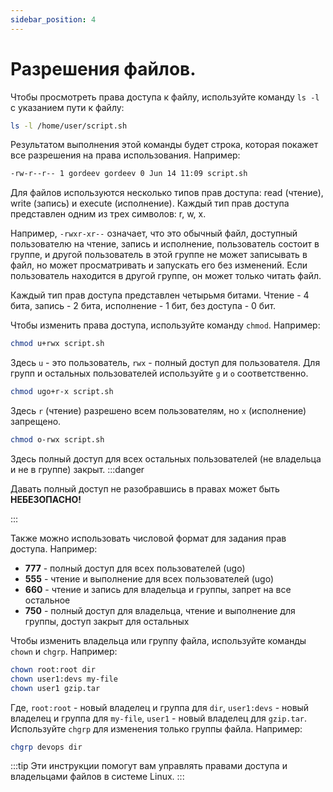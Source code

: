 ```yaml
---
sidebar_position: 4
---
```


# Разрешения файлов.


Чтобы просмотреть права доступа к файлу, используйте команду `ls -l` с указанием пути к файлу:

```bash
ls -l /home/user/script.sh
```

Результатом выполнения этой команды будет строка, которая покажет все разрешения на права использования. Например:

```bash
-rw-r--r-- 1 gordeev gordeev 0 Jun 14 11:09 script.sh
```

Для файлов используются несколько типов прав доступа: read (чтение), write (запись) и execute (исполнение). Каждый тип прав доступа представлен одним из трех символов: r, w, x.

Например, `-rwxr-xr--` означает, что это обычный файл, доступный пользователю на чтение, запись и исполнение, пользователь состоит в группе, и другой пользователь в этой группе не может записывать в файл, но может просматривать и запускать его без изменений. Если пользователь находится в другой группе, он может только читать файл.

Каждый тип прав доступа представлен четырьмя битами. Чтение - 4 бита, запись - 2 бита, исполнение - 1 бит, без доступа - 0 бит.

Чтобы изменить права доступа, используйте команду `chmod`. Например:

```bash
chmod u+rwx script.sh
```

Здесь `u` - это пользователь, `rwx` - полный доступ для пользователя. Для групп и остальных пользователей используйте `g` и `o` соответственно.

```bash
chmod ugo+r-x script.sh
```

Здесь `r` (чтение) разрешено всем пользователям, но `x` (исполнение) запрещено.

```bash
chmod o-rwx script.sh
```

Здесь полный доступ для всех остальных пользователей (не владельца и не в группе) закрыт.
:::danger

Давать полный доступ не разобравшись в правах может быть **НЕБЕЗОПАСНО!**

:::

Также можно использовать числовой формат для задания прав доступа. Например:

- **777** - полный доступ для всех пользователей (ugo)
- **555** - чтение и выполнение для всех пользователей (ugo)
- **660** - чтение и запись для владельца и группы, запрет на все остальное
- **750** - полный доступ для владельца, чтение и выполнение для группы, доступ закрыт для остальных

Чтобы изменить владельца или группу файла, используйте команды `chown` и `chgrp`. Например:

```bash
chown root:root dir
chown user1:devs my-file
chown user1 gzip.tar
```

Где, `root:root` - новый владелец и группа для `dir`, `user1:devs` - новый владелец и группа для `my-file`, `user1` - новый владелец для `gzip.tar`. Используйте `chgrp` для изменения только группы файла. Например:

```bash
chgrp devops dir
```
:::tip
Эти инструкции помогут вам управлять правами доступа и владельцами файлов в системе Linux.
:::